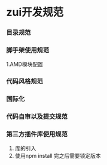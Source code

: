 # zui开发规范

### 目录规范

### 脚手架使用规范
1.AMD模块配置

### 代码风格规范

### 国际化

### 代码自审以及提交规范

### 第三方插件库使用规范

1. 库的引入
2. 使用npm install 完之后需要锁定版本
